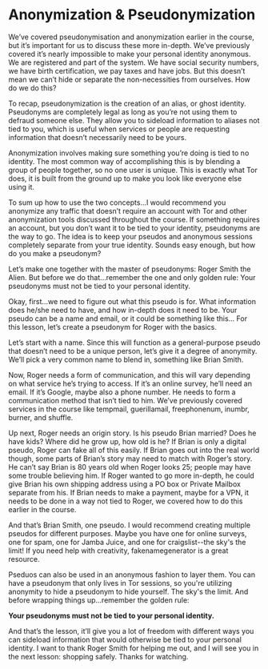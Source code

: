 # Anonymization & Pseudonymization

We’ve covered pseudonymisation and anonymization earlier in the course, but it’s
important for us to discuss these more in-depth. We’ve previously covered it’s
nearly impossible to make your personal identity anonymous. We are registered
and part of the system. We have social security numbers, we have birth
certification, we pay taxes and have jobs. But this doesn’t mean we can’t hide or
separate the non-necessities from ourselves. How do we do this?

To recap, pseudonymization is the creation of an alias, or ghost identity.
Pseudonyms are completely legal as long as you’re not using them to defraud
someone else. They allow you to sideload information to aliases not tied to you,
which is useful when services or people are requesting information that doesn’t
necessarily need to be yours.

Anonymization involves making sure something you’re doing is tied to no identity.
The most common way of accomplishing this is by blending a group of people
together, so no one user is unique. This is exactly what Tor does, it is built from
the ground up to make you look like everyone else using it.

To sum up how to use the two concepts...I would recommend you anonymize any
traffic that doesn’t require an account with Tor and other anonymization tools
discussed throughout the course. If something requires an account, but you
don’t want it to be tied to your identity, pseudonyms are the way to go. The idea is
to keep your pseudos and anonymous sessions completely separate from your
true identity. Sounds easy enough, but how do you make a pseudonym?

Let’s make one together with the master of pseudonyms: Roger Smith the Alien.
But before we do that...remember the one and only golden rule:
Your pseudonyms must not be tied to your personal identity.

Okay, first...we need to figure out what this pseudo is for. What information does
he/she need to have, and how in-depth does it need to be. Your pseudo can be a
name and email, or it could be something like this... For this lesson, let’s create a
pseudonym for Roger with the basics.

Let’s start with a name. Since this will function as a general-purpose pseudo that
doesn’t need to be a unique person, let’s give it a degree of anonymity.
We’ll pick a very common name to blend in, something like Brian Smith.

Now, Roger needs a form of communication, and this will vary depending on what
service he’s trying to access. If it’s an online survey, he’ll need an email. If it’s
Google, maybe also a phone number. He needs to form a communication
method that isn’t tied to him. We’ve previously covered services in the course like
tempmail, guerillamail, freephonenum, inumbr, burner, and shuffle.

Up next, Roger needs an origin story. Is his pseudo Brian married? Does he have
kids? Where did he grow up, how old is he? If Brian is only a digital pseudo, Roger
can fake all of this easily. If Brian goes out into the real world though, some parts
of Brian’s story may need to match with Roger’s story. He can’t say Brian is 80
years old when Roger looks 25; people may have some trouble believing him.
If Roger wanted to go more in-depth, he could give Brian his own shipping
address using a PO box or Private Mailbox separate from his. If Brian needs to
make a payment, maybe for a VPN, it needs to be done in a way not tied to Roger,
we covered how to do this earlier in the course.

And that’s Brian Smith, one pseudo. I would recommend creating multiple
pseudos for different purposes. Maybe you have one for online surveys, one for
spam, one for Jamba Juice, and one for craigslist--the sky's the limit! If you need
help with creativity, fakenamegenerator is a great resource. 

Pseduos can also be used in an anonymous fashion to layer them. You can have a pseudonym
that only lives in Tor sessions, so you're utilizing anonymity to hide a pseudonym to hide yourself.
The sky's the limit. 
And before wrapping
things up...remember the golden rule:

**Your pseudonyms must not be tied to your personal identity.**

And that’s the lesson, it’ll give you a lot of freedom with different ways you can
sideload information that would otherwise be tied to your personal identity. I
want to thank Roger Smith for helping me out, and I will see you in the next lesson:
shopping safely. Thanks for watching.
